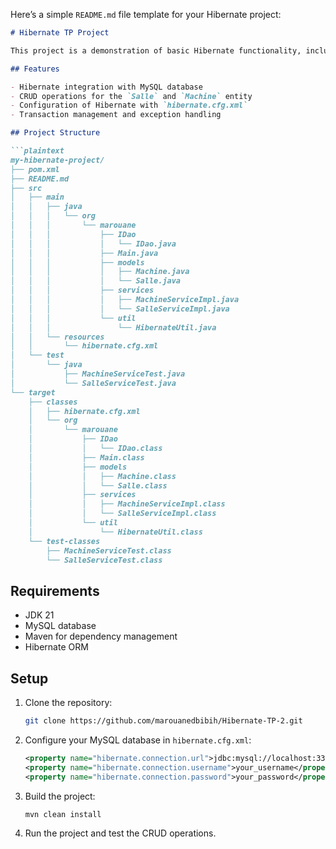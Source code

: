 Here’s a simple `README.md` file template for your Hibernate project:

```md
# Hibernate TP Project

This project is a demonstration of basic Hibernate functionality, including CRUD operations (Create, Read, Update, Delete) with a MySQL database. It includes an implementation of data persistence for the `Salle` and `Machine` entities using Hibernate ORM.

## Features

- Hibernate integration with MySQL database
- CRUD operations for the `Salle` and `Machine` entity
- Configuration of Hibernate with `hibernate.cfg.xml`
- Transaction management and exception handling

## Project Structure

```plaintext
my-hibernate-project/
├── pom.xml
├── README.md
├── src
│   ├── main
│   │   ├── java
│   │   │   └── org
│   │   │       └── marouane
│   │   │           ├── IDao
│   │   │           │   └── IDao.java
│   │   │           ├── Main.java
│   │   │           ├── models
│   │   │           │   ├── Machine.java
│   │   │           │   └── Salle.java
│   │   │           ├── services
│   │   │           │   ├── MachineServiceImpl.java
│   │   │           │   └── SalleServiceImpl.java
│   │   │           └── util
│   │   │               └── HibernateUtil.java
│   │   └── resources
│   │       └── hibernate.cfg.xml
│   └── test
│       └── java
│           ├── MachineServiceTest.java
│           └── SalleServiceTest.java
└── target
    ├── classes
    │   ├── hibernate.cfg.xml
    │   └── org
    │       └── marouane
    │           ├── IDao
    │           │   └── IDao.class
    │           ├── Main.class
    │           ├── models
    │           │   ├── Machine.class
    │           │   └── Salle.class
    │           ├── services
    │           │   ├── MachineServiceImpl.class
    │           │   └── SalleServiceImpl.class
    │           └── util
    │               └── HibernateUtil.class
    └── test-classes
        ├── MachineServiceTest.class
        └── SalleServiceTest.class
```

## Requirements

- JDK 21
- MySQL database
- Maven for dependency management
- Hibernate ORM

## Setup

1. Clone the repository:
    ```bash
    git clone https://github.com/marouanedbibih/Hibernate-TP-2.git
    ```

2. Configure your MySQL database in `hibernate.cfg.xml`:
    ```xml
    <property name="hibernate.connection.url">jdbc:mysql://localhost:3306/your_database_name</property>
    <property name="hibernate.connection.username">your_username</property>
    <property name="hibernate.connection.password">your_password</property>
    ```

3. Build the project:
    ```bash
    mvn clean install
    ```

4. Run the project and test the CRUD operations.

